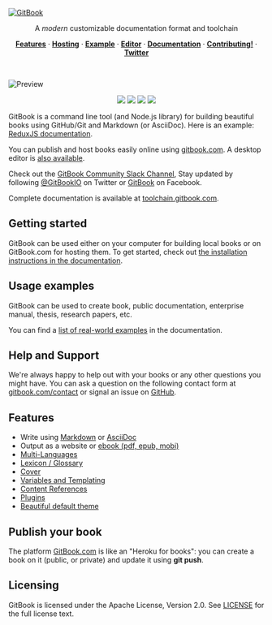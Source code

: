 [![GitBook](https://raw.github.com/GitbookIO/gitbook/master/docs/images/banner.png)](https://www.gitbook.com)

<p align="center">A <em>modern</em> customizable documentation format and toolchain</p>


<p align="center"><a href="#features"><strong>Features</strong></a> · <a href="https://www.gitbook.com"><strong>Hosting</strong></a> · <a href="http://redux.js.org/"><strong>Example</strong></a> · <a href="https://www.gitbook.com/editor"><strong>Editor</strong></a> · <a href="https://toolchain.gitbook.com/"><strong>Documentation</strong></a> · <a href="./CONTRIBUTING.md"><strong>Contributing!</strong></a> · <a href="https://twitter.com/GitBookIO"><strong>Twitter</strong></a></p>
<br/>

![Preview](https://raw.github.com/GitbookIO/gitbook/master/docs/images/preview.png)


<p align="center">
<img src="https://badge.fury.io/js/gitbook.svg" />
<a href="https://travis-ci.org/GitbookIO/gitbook"><img src="https://travis-ci.org/GitbookIO/gitbook.png?branch=master" /></a>
<a href="https://ci.appveyor.com/project/GitBook/gitbook"><img src="https://ci.appveyor.com/api/projects/status/63nlflxcwmb2pue6?svg=true" /></a>
<a href="https://slack.gitbook.com"><img src="https://slack.gitbook.com/badge.svg" /></a>
</p>

GitBook is a command line tool (and Node.js library) for building beautiful books using GitHub/Git and Markdown (or AsciiDoc). Here is an example: [ReduxJS documentation](http://redux.js.org/).

You can publish and host books easily online using [gitbook.com](https://www.gitbook.com). A desktop editor is [also available](https://www.gitbook.com/editor).

Check out the [GitBook Community Slack Channel](https://slack.gitbook.com), Stay updated by following [@GitBookIO](https://twitter.com/GitBookIO) on Twitter or [GitBook](https://www.facebook.com/gitbookcom) on Facebook.

Complete documentation is available at [toolchain.gitbook.com](http://toolchain.gitbook.com/).

## Getting started

GitBook can be used either on your computer for building local books or on GitBook.com for hosting them. To get started, check out [the installation instructions in the documentation](docs/setup.md).

## Usage examples

GitBook can be used to create book, public documentation, enterprise manual, thesis, research papers, etc.

You can find a [list of real-world examples](docs/examples.md) in the documentation.

## Help and Support

We're always happy to help out with your books or any other questions you might have. You can ask a question on the following contact form at [gitbook.com/contact](https://www.gitbook.com/contact) or signal an issue on [GitHub](https://github.com/GitbookIO/gitbook).

## Features

* Write using [Markdown](http://toolchain.gitbook.com/syntax/markdown.html) or [AsciiDoc](http://toolchain.gitbook.com/syntax/asciidoc.html)
* Output as a website or [ebook (pdf, epub, mobi)](http://toolchain.gitbook.com/ebook.html)
* [Multi-Languages](http://toolchain.gitbook.com/languages.html)
* [Lexicon / Glossary](http://toolchain.gitbook.com/lexicon.html)
* [Cover](http://toolchain.gitbook.com/ebook.html)
* [Variables and Templating](http://toolchain.gitbook.com/templating/)
* [Content References](http://toolchain.gitbook.com/templating/conrefs.html)
* [Plugins](http://toolchain.gitbook.com/plugins/)
* [Beautiful default theme](https://github.com/GitbookIO/theme-default)

## Publish your book

The platform [GitBook.com](https://www.gitbook.com/) is like an "Heroku for books": you can create a book on it (public, or private) and update it using **git push**.

## Licensing

GitBook is licensed under the Apache License, Version 2.0. See [LICENSE](LICENSE) for the full license text.
